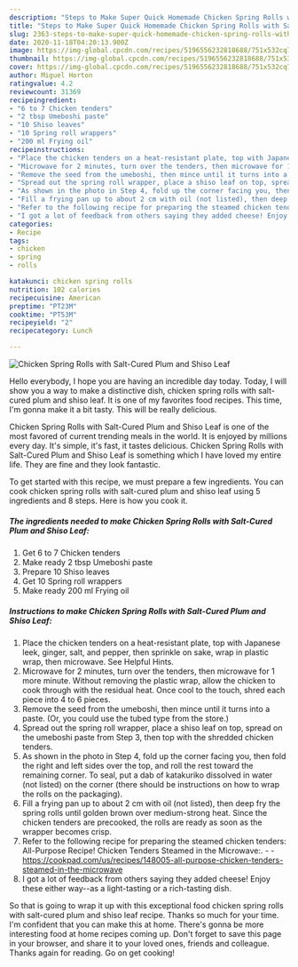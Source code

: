 ```yaml
---
description: "Steps to Make Super Quick Homemade Chicken Spring Rolls with Salt-Cured Plum and Shiso Leaf"
title: "Steps to Make Super Quick Homemade Chicken Spring Rolls with Salt-Cured Plum and Shiso Leaf"
slug: 2363-steps-to-make-super-quick-homemade-chicken-spring-rolls-with-salt-cured-plum-and-shiso-leaf
date: 2020-11-18T04:20:13.900Z
image: https://img-global.cpcdn.com/recipes/5196556232818688/751x532cq70/chicken-spring-rolls-with-salt-cured-plum-and-shiso-leaf-recipe-main-photo.jpg
thumbnail: https://img-global.cpcdn.com/recipes/5196556232818688/751x532cq70/chicken-spring-rolls-with-salt-cured-plum-and-shiso-leaf-recipe-main-photo.jpg
cover: https://img-global.cpcdn.com/recipes/5196556232818688/751x532cq70/chicken-spring-rolls-with-salt-cured-plum-and-shiso-leaf-recipe-main-photo.jpg
author: Miguel Horton
ratingvalue: 4.2
reviewcount: 31369
recipeingredient:
- "6 to 7 Chicken tenders"
- "2 tbsp Umeboshi paste"
- "10 Shiso leaves"
- "10 Spring roll wrappers"
- "200 ml Frying oil"
recipeinstructions:
- "Place the chicken tenders on a heat-resistant plate, top with Japanese leek, ginger, salt, and pepper, then sprinkle on sake, wrap in plastic wrap, then microwave. See Helpful Hints."
- "Microwave for 2 minutes, turn over the tenders, then microwave for 1 more minute. Without removing the plastic wrap, allow the chicken to cook through with the residual heat. Once cool to the touch, shred each piece into 4 to 6 pieces."
- "Remove the seed from the umeboshi, then mince until it turns into a paste. (Or, you could use the tubed type from the store.)"
- "Spread out the spring roll wrapper, place a shiso leaf on top, spread on the umeboshi paste from Step 3, then top with the shredded chicken tenders."
- "As shown in the photo in Step 4, fold up the corner facing you, then fold the right and left sides over the top, and roll the rest toward the remaining corner. To seal, put a dab of katakuriko dissolved in water (not listed) on the corner (there should be instructions on how to wrap the rolls on the packaging)."
- "Fill a frying pan up to about 2 cm with oil (not listed), then deep fry the spring rolls until golden brown over medium-strong heat. Since the chicken tenders are precooked, the rolls are ready as soon as the wrapper becomes crisp."
- "Refer to the following recipe for preparing the steamed chicken tenders: All-Purpose Recipe! Chicken Tenders Steamed in the Microwave:.  https://cookpad.com/us/recipes/148005-all-purpose-chicken-tenders-steamed-in-the-microwave"
- "I got a lot of feedback from others saying they added cheese! Enjoy these either way--as a light-tasting or a rich-tasting dish."
categories:
- Recipe
tags:
- chicken
- spring
- rolls

katakunci: chicken spring rolls 
nutrition: 102 calories
recipecuisine: American
preptime: "PT23M"
cooktime: "PT53M"
recipeyield: "2"
recipecategory: Lunch

---
```



![Chicken Spring Rolls with Salt-Cured Plum and Shiso Leaf](https://img-global.cpcdn.com/recipes/5196556232818688/751x532cq70/chicken-spring-rolls-with-salt-cured-plum-and-shiso-leaf-recipe-main-photo.jpg)

Hello everybody, I hope you are having an incredible day today. Today, I will show you a way to make a distinctive dish, chicken spring rolls with salt-cured plum and shiso leaf. It is one of my favorites food recipes. This time, I'm gonna make it a bit tasty. This will be really delicious.



Chicken Spring Rolls with Salt-Cured Plum and Shiso Leaf is one of the most favored of current trending meals in the world. It is enjoyed by millions every day. It's simple, it's fast, it tastes delicious. Chicken Spring Rolls with Salt-Cured Plum and Shiso Leaf is something which I have loved my entire life. They are fine and they look fantastic.


To get started with this recipe, we must prepare a few ingredients. You can cook chicken spring rolls with salt-cured plum and shiso leaf using 5 ingredients and 8 steps. Here is how you cook it.

<!--inarticleads1-->

##### The ingredients needed to make Chicken Spring Rolls with Salt-Cured Plum and Shiso Leaf:

1. Get 6 to 7 Chicken tenders
1. Make ready 2 tbsp Umeboshi paste
1. Prepare 10 Shiso leaves
1. Get 10 Spring roll wrappers
1. Make ready 200 ml Frying oil




<!--inarticleads2-->

##### Instructions to make Chicken Spring Rolls with Salt-Cured Plum and Shiso Leaf:

1. Place the chicken tenders on a heat-resistant plate, top with Japanese leek, ginger, salt, and pepper, then sprinkle on sake, wrap in plastic wrap, then microwave. See Helpful Hints.
1. Microwave for 2 minutes, turn over the tenders, then microwave for 1 more minute. Without removing the plastic wrap, allow the chicken to cook through with the residual heat. Once cool to the touch, shred each piece into 4 to 6 pieces.
1. Remove the seed from the umeboshi, then mince until it turns into a paste. (Or, you could use the tubed type from the store.)
1. Spread out the spring roll wrapper, place a shiso leaf on top, spread on the umeboshi paste from Step 3, then top with the shredded chicken tenders.
1. As shown in the photo in Step 4, fold up the corner facing you, then fold the right and left sides over the top, and roll the rest toward the remaining corner. To seal, put a dab of katakuriko dissolved in water (not listed) on the corner (there should be instructions on how to wrap the rolls on the packaging).
1. Fill a frying pan up to about 2 cm with oil (not listed), then deep fry the spring rolls until golden brown over medium-strong heat. Since the chicken tenders are precooked, the rolls are ready as soon as the wrapper becomes crisp.
1. Refer to the following recipe for preparing the steamed chicken tenders: All-Purpose Recipe! Chicken Tenders Steamed in the Microwave:. -  - https://cookpad.com/us/recipes/148005-all-purpose-chicken-tenders-steamed-in-the-microwave
1. I got a lot of feedback from others saying they added cheese! Enjoy these either way--as a light-tasting or a rich-tasting dish.




So that is going to wrap it up with this exceptional food chicken spring rolls with salt-cured plum and shiso leaf recipe. Thanks so much for your time. I'm confident that you can make this at home. There's gonna be more interesting food at home recipes coming up. Don't forget to save this page in your browser, and share it to your loved ones, friends and colleague. Thanks again for reading. Go on get cooking!
